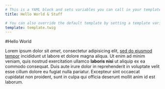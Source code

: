 ```yaml
---
# This is a YAML block and sets variables you can call in your template, for example:
title: Hello World & Stuff

# You can also override the default template by setting a template variable, e.g.:
template: template.twig
---
```


#Hello World

Lorem ipsum dolor sit *amet*, consectetur adipisicing elit, [sed do eiusmod tempor](http://www.example.com/) incididunt ut labore et dolore magna aliqua. Ut enim ad minim veniam, quis nostrud exercitation ullamco **laboris nisi** ut aliquip ex ea commodo consequat. Duis aute irure dolor in reprehenderit in voluptate velit esse cillum dolore eu fugiat nulla pariatur. Excepteur sint occaecat cupidatat non proident, sunt in culpa qui officia deserunt mollit anim id est laborum.
